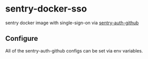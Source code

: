# sentry-docker-sso

sentry docker image with single-sign-on via [sentry-auth-github](https://github.com/getsentry/sentry-auth-github)

## Configure

All of the sentry-auth-github configs can be set via env variables.
